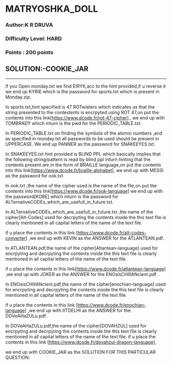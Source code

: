 # MATRYOSHKA_DOLL
### Author:K R DRUVA
### Difficulty Level: HARD
### Points : 200 points


## SOLUTION:-COOKIE_JAR
-------------------------------------------------------------------------------------------
If you Open monday.txt we find EIRYK,acc to the hint provided,if u reverse it we end up KYRIE which is the password for sports.txt which is present in Monday.zip.

In sports.txt,hint specified is 47 ROTwielers which indicates us that the string presented to the contestents is encrpyted using ROT 47,on put the contents into this link[https://www.dcode.fr/rot-47-cipher].,
 we end up with TOMBRADY which inturn is the pwd for the PERIODIC_TABLE.txt.


In PERIODIC_TABLE.txt on finding the symbols of the atomic numbers ,and as specified in monday.txt all passwords to be used should be present in UPPERCASE.
We end up PANNER as the password for SNAKEEYES.txt.


In SNAKEEYES.txt hint provided is BLIND PPL which basically implies that the following string/pattern is read by blind ppl inturn hinting that the contents present are in the form of BRAILLE language,on put the contents into this link[https://www.dcode.fr/braille-alphabet],
 we end up with MESSI as the password for ook.txt

In ook.txt ,the name of the cipher used  is the name of the file,on put the contents into this link[https://www.dcode.fr/ook-language] we end up with the password[KOBE] which inturn is the password for ALTernativeCODEs_which_are_usefull_in_future.txt.

In ALTernativeCODEs_which_are_usefull_in_future.txt ,the name of the cipher[Alt-Codes] used for decrpyting the contents inside the this text file  is clearly mentioned in all capital letters of the name of the text file.

if u place the contents in this link [https://www.dcode.fr/alt-codes-converter] ,we end up with KEVIN as the ANSWER for the ATLANTEAN.pdf.


In  ATLANTEAN.pdf,the name of the cipher[Atlantean-language] used for encrpyting and decrpyting the contents inside the this text file  is clearly mentioned in all capital letters of the name of the text file.

if u place the contents in this link[https://www.dcode.fr/atlantean-language] ,we end up with JOKER as the ANSWER for the ENOsisCHIllANcient.pdf .

In  ENOsisCHIllANcient.pdf,the name of the cipher[enochian-language] used for encrpyting and decrpyting the contents inside the this text file  is clearly mentioned in all capital letters of the name of the text file.

if u place the contents in this link [https://www.dcode.fr/enochian-language] ,we end up with IITDELHI as the ANSWER for the DOVeAHaZULu.pdf .


In  DOVeAHaZULu.pdf,the name of the cipher[DOVAHZUL] used for encrpyting and decrpyting the contents inside the this text file  is clearly mentioned in all capital letters of the name of the text file.
if u place the contents in this link [https://www.dcode.fr/dovahzul-dragon-language],


we end up with COOKIE_JAR as the SOLUTION FOR THIS PARTICULAR QUESTION.
